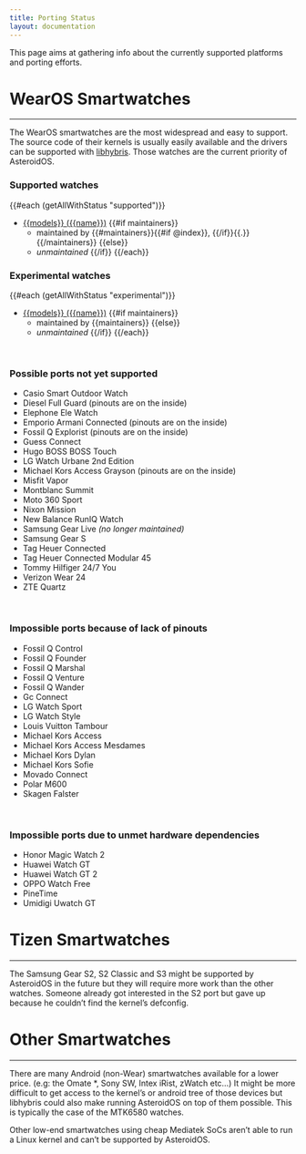```yaml
---
title: Porting Status
layout: documentation
---
```

This page aims at gathering info about the currently supported platforms and porting efforts.

# WearOS Smartwatches
---

The WearOS smartwatches are the most widespread and easy to support. The source code of their kernels is usually easily available and the drivers can be supported with [libhybris](https://github.com/libhybris/libhybris). Those watches are the current priority of AsteroidOS.

### Supported watches

{{#each (getAllWithStatus "supported")}}
- <a href="../../install/{{#if reference}}{{reference}}{{else}}{{name}}{{/if}}">{{models}} ({{name}})</a>
{{#if maintainers}}
  - maintained by {{#maintainers}}{{#if @index}}, {{/if}}{{.}}{{/maintainers}}
{{else}}
  - *unmaintained*
{{/if}}
{{/each}}

### Experimental watches

{{#each (getAllWithStatus "experimental")}}
- <a href="../../install/{{#if reference}}{{reference}}{{else}}{{name}}{{/if}}">{{models}} ({{name}})</a>
{{#if maintainers}}
  - maintained by {{maintainers}}
{{else}}
  - *unmaintained*
{{/if}}
{{/each}}

&nbsp;
### Possible ports not yet supported

- Casio Smart Outdoor Watch
- Diesel Full Guard (pinouts are on the inside)
- Elephone Ele Watch
- Emporio Armani Connected (pinouts are on the inside)
- Fossil Q Explorist (pinouts are on the inside)
- Guess Connect
- Hugo BOSS BOSS Touch
- LG Watch Urbane 2nd Edition
- Michael Kors Access Grayson (pinouts are on the inside)
- Misfit Vapor
- Montblanc Summit
- Moto 360 Sport
- Nixon Mission
- New Balance RunIQ Watch
- Samsung Gear Live *(no longer maintained)*
- Samsung Gear S
- Tag Heuer Connected
- Tag Heuer Connected Modular 45
- Tommy Hilfiger 24/7 You
- Verizon Wear 24
- ZTE Quartz

&nbsp;
### Impossible ports because of lack of pinouts
- Fossil Q Control
- Fossil Q Founder
- Fossil Q Marshal
- Fossil Q Venture
- Fossil Q Wander
- Gc Connect
- LG Watch Sport
- LG Watch Style
- Louis Vuitton Tambour
- Michael Kors Access
- Michael Kors Access Mesdames
- Michael Kors Dylan
- Michael Kors Sofie
- Movado Connect
- Polar M600
- Skagen Falster

&nbsp;
### Impossible ports due to unmet hardware dependencies

- Honor Magic Watch 2
- Huawei Watch GT
- Huawei Watch GT 2
- OPPO Watch Free
- PineTime
- Umidigi Uwatch GT

# Tizen Smartwatches
---

The Samsung Gear S2, S2 Classic and S3 might be supported by AsteroidOS in the future but they will require more work than the other watches. Someone already got interested in the S2 port but gave up because he couldn’t find the kernel’s defconfig.

# Other Smartwatches
---

There are many Android (non-Wear) smartwatches available for a lower price. (e.g: the Omate *, Sony SW, Intex iRist, zWatch etc…) It might be more difficult to get access to the kernel’s or android tree of those devices but libhybris could also make running AsteroidOS on top of them possible. This is typically the case of the MTK6580 watches.

Other low-end smartwatches using cheap Mediatek SoCs aren’t able to run a Linux kernel and can’t be supported by AsteroidOS.
